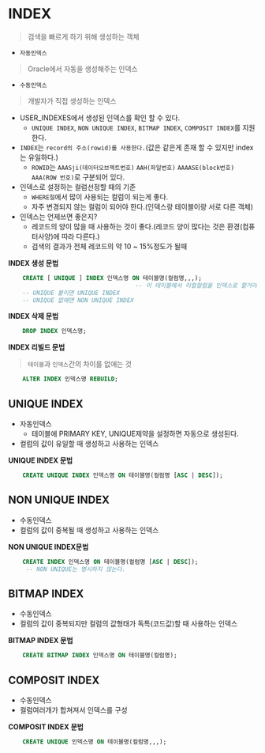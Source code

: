 # INDEX
> 검색을 빠르게 하기 위해 생성하는 객체

- `자동인덱스`
> Oracle에서 자동을 생성해주는 인덱스

- `수동인덱스`
> 개발자가 직접 생성하는 인덱스

- USER_INDEXES에서 생성된 인덱스를 확인 할 수 있다.
    - `UNIQUE INDEX`, `NON UNIQUE INDEX`, `BITMAP INDEX`, `COMPOSIT INDEX`를 지원한다.
- `INDEX`는 `record의 주소(rowid)를 사용한다.`(값은 같은게 존재 할 수 있지만 index는 유일하다.)
    - `ROWID`는 `AAASji(데이터오브젝트번호)` `AAH(파일번호)` `AAAASE(block번호) AAA(ROW 번호)`로 구분되어 있다.
- 인덱스로 설정하는 컬럼선정할 때의 기준
    - `WHERE절`에서 많이 사용되는 컬럼이 되는게 좋다.
    - 자주 변경되지 않는 컬럼이 되어야 한다.(인덱스랑 테이블이랑 서로 다른 객체)
- 인덱스는 언제쓰면 좋은지?
    - 레코드의 양이 많을 때 사용하는 것이 좋다.(레코드 양이 많다는 것은 환경(컴퓨터사양)에 따라 다른다.)
    - 검색의 결과가 전체 레코드의 약 10 ~ 15%정도가 될때

**INDEX 생성 문법**
```sql
    CREATE [ UNIQUE ] INDEX 인덱스명 ON 테이블명(컬럼명,,,);
                                    -- 이 테이블에서 이컬컬럼을 인덱스로 할거야라는 뜻
    -- UNIQUE 붙이면 UNIQUE INDEX
    -- UNIQUE 없애면 NON UNIQUE INDEX
```

**INDEX 삭제 문법**
```sql
    DROP INDEX 인덱스명;
```

**INDEX 리빌드 문법**
> `테이블`과 `인덱스`간의 차이를 없애는 것 
```sql
    ALTER INDEX 인덱스명 REBUILD;
```

## UNIQUE INDEX
- 자동인덱스
    - 테이블에 PRIMARY KEY, UNIQUE제약을 설정하면 자동으로 생성된다.
- 컬럼의 값이 유일할 때 생성하고 사용하는 인덱스

**UNIQUE INDEX 문법**
```sql
    CREATE UNIQUE INDEX 인덱스명 ON 테이블명(컬럼명 [ASC | DESC]);
```

## NON UNIQUE INDEX
- 수동인덱스
- 컬럼의 값이 중복될 때 생성하고 사용하는 인덱스

**NON UNIQUE INDEX문법**
```sql
    CREATE INDEX 인덱스명 ON 테이블명(컬럼명 [ASC | DESC]);
     -- NON UNIQUE는 명시하지 않는다.
```

## BITMAP INDEX
- 수동인덱스
- 컬럼의 값이 중복되지만 컬럼의 값형태가 독특(코드값)할 때 사용하는 인덱스


**BITMAP INDEX 문법**
```sql
    CREATE BITMAP INDEX 인덱스명 ON 테이블명(컬럼명);    
```

## COMPOSIT INDEX
- 수동인덱스
- 컬럼여러개가 합쳐져서 인덱스를 구성

**COMPOSIT INDEX 문법**
```sql
    CREATE UNIQUE 인덱스명 ON 테이블명(컬럼명,,,);
```